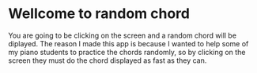 # Wellcome to random chord

You are going to be clicking on the screen and a random chord will be diplayed. The reason I made this app is because I wanted to help some of my piano students to practice the chords randomly, so by clicking on the screen they must do the chord displayed as fast as they can.